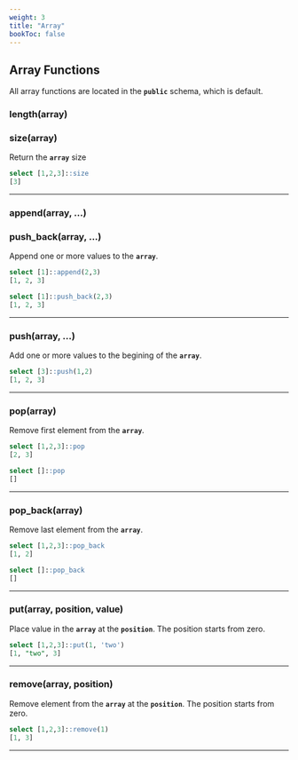 ```yaml
---
weight: 3
title: "Array"
bookToc: false
---
```


## Array Functions

All array functions are located in the **`public`** schema, which is default.

### length(array)
### size(array)

Return the **`array`** size

``` SQL
select [1,2,3]::size
[3]
```

---

### append(array, ...)
### push_back(array, ...)

Append one or more values to the **`array`**.

```SQL
select [1]::append(2,3)
[1, 2, 3]

select [1]::push_back(2,3)
[1, 2, 3]
```

---

### push(array, ...)

Add one or more values to the begining of the **`array`**.

```SQL
select [3]::push(1,2)
[1, 2, 3]
```

---

### pop(array)

Remove first element from the **`array`**.

```SQL
select [1,2,3]::pop
[2, 3]

select []::pop
[]
```
---

### pop_back(array)

Remove last element from the **`array`**.

```SQL
select [1,2,3]::pop_back
[1, 2]

select []::pop_back
[]
```

---

### put(array, position, value)

Place value in the **`array`** at the **`position`**. The position starts from zero.

```SQL
select [1,2,3]::put(1, 'two')
[1, "two", 3]
```

---

### remove(array, position)

Remove element from the **`array`** at the **`position`**. The position starts from zero.

```SQL
select [1,2,3]::remove(1)
[1, 3]
```

---
